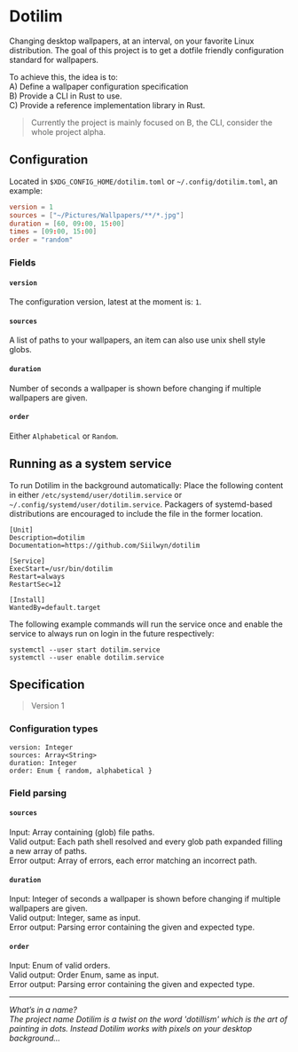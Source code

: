 # Dotilim
Changing desktop wallpapers, at an interval, on your favorite Linux distribution. The goal of this project is to get a dotfile friendly configuration standard for wallpapers.

To achieve this, the idea is to:  
A) Define a wallpaper configuration specification  
B) Provide a CLI in Rust to use.  
C) Provide a reference implementation library in Rust.  

> Currently the project is mainly focused on B, the CLI, consider the whole project alpha.

## Configuration
Located in `$XDG_CONFIG_HOME/dotilim.toml` or `~/.config/dotilim.toml`, an example:
```toml
version = 1
sources = ["~/Pictures/Wallpapers/**/*.jpg"]
duration = [60, 09:00, 15:00]
times = [09:00, 15:00]
order = "random"
```

### Fields
#### `version`
The configuration version, latest at the moment is: `1`.
#### `sources`
A list of paths to your wallpapers, an item can also use unix shell style globs.
#### `duration`
Number of seconds a wallpaper is shown before changing if multiple wallpapers are given.
#### `order`
Either `Alphabetical` or `Random`.

## Running as a system service
To run Dotilim in the background automatically: Place the following content in either `/etc/systemd/user/dotilim.service` or `~/.config/systemd/user/dotilim.service`. Packagers of systemd-based distributions are encouraged to include the file in the former location.

```
[Unit]
Description=dotilim
Documentation=https://github.com/Siilwyn/dotilim

[Service]
ExecStart=/usr/bin/dotilim
Restart=always
RestartSec=12

[Install]
WantedBy=default.target
```

The following example commands will run the service once and enable the service to always run on login in the future respectively:

```
systemctl --user start dotilim.service
systemctl --user enable dotilim.service
```

## Specification
> Version 1
### Configuration types
```
version: Integer
sources: Array<String>
duration: Integer
order: Enum { random, alphabetical }
```

### Field parsing
#### `sources`
Input: Array containing (glob) file paths.  
Valid output: Each path shell resolved and every glob path expanded filling a new array of paths.  
Error output: Array of errors, each error matching an incorrect path.
#### `duration`
Input: Integer of seconds a wallpaper is shown before changing if multiple wallpapers are given.  
Valid output: Integer, same as input.  
Error output: Parsing error containing the given and expected type.
#### `order`
Input: Enum of valid orders.  
Valid output: Order Enum, same as input.  
Error output: Parsing error containing the given and expected type.

___

*What’s in a name?  
The project name Dotilim is a twist on the word 'dotillism' which is the  art of painting in dots. Instead Dotilim works with pixels on your desktop background...*
